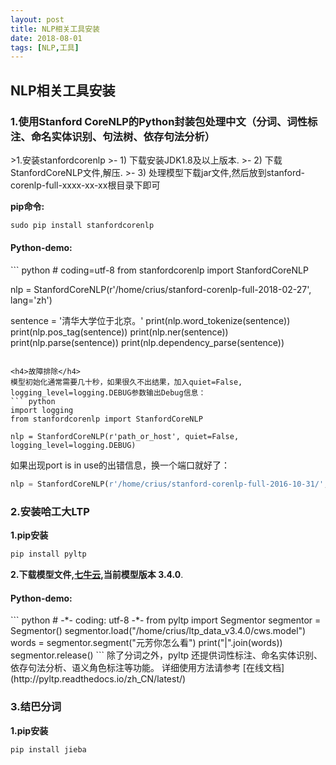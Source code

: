 ```yaml
---
layout: post
title: NLP相关工具安装
date: 2018-08-01
tags: [NLP,工具]
---
```


<h2>NLP相关工具安装</h2>

<h3>1.使用Stanford CoreNLP的Python封装包处理中文（分词、词性标注、命名实体识别、句法树、依存句法分析）</h3>
>1.安装stanfordcorenlp
>- 1) 下载安装JDK1.8及以上版本.
>- 2) 下载StanfordCoreNLP文件,解压.
>- 3) 处理模型下载jar文件,然后放到stanford-corenlp-full-xxxx-xx-xx根目录下即可

**pip命令:**
``` python
sudo pip install stanfordcorenlp
``` 

<h4>Python-demo:</h4>
``` python
# coding=utf-8
from stanfordcorenlp import StanfordCoreNLP

nlp = StanfordCoreNLP(r'/home/crius/stanford-corenlp-full-2018-02-27', lang='zh')

sentence = '清华大学位于北京。'
print(nlp.word_tokenize(sentence))
print(nlp.pos_tag(sentence))
print(nlp.ner(sentence))
print(nlp.parse(sentence))
print(nlp.dependency_parse(sentence))
``` 

<h4>故障排除</h4>
模型初始化通常需要几十秒，如果很久不出结果，加入quiet=False, logging_level=logging.DEBUG参数输出Debug信息：
``` python
import logging
from stanfordcorenlp import StanfordCoreNLP

nlp = StanfordCoreNLP(r'path_or_host', quiet=False, logging_level=logging.DEBUG)
``` 

如果出现port is in use的出错信息，换一个端口就好了：
``` python
nlp = StanfordCoreNLP(r'/home/crius/stanford-corenlp-full-2016-10-31/', port=9001, lang='zh')
``` 

<h3>2.安装哈工大LTP</h3>

**1.pip安装**
``` python
pip install pyltp
``` 
**2.下载模型文件,[七牛云](https://github.com/HIT-SCIR/pyltp),当前模型版本 3.4.0**.


<h4>Python-demo:</h4>
``` python
# -*- coding: utf-8 -*-
from pyltp import Segmentor
segmentor = Segmentor()
segmentor.load("/home/crius/ltp_data_v3.4.0/cws.model")
words = segmentor.segment("元芳你怎么看")
print("|".join(words))
segmentor.release()
```
除了分词之外，pyltp 还提供词性标注、命名实体识别、依存句法分析、语义角色标注等功能。
详细使用方法请参考 [在线文档](http://pyltp.readthedocs.io/zh_CN/latest/)


<h3>3.结巴分词</h3>

**1.pip安装**
``` python
pip install jieba
``` 


